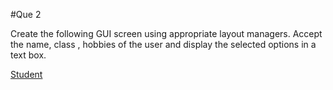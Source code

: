 #Que 2

Create the following GUI screen using appropriate layout managers. Accept the name, class ,
hobbies of the user and display the selected options in a text box.

[Student](https://github.com/npeersab/T.Y.B.Sc.Comp.Sci./blob/master/java/assignment6/seta/Student/screenshot/student.jpg)
